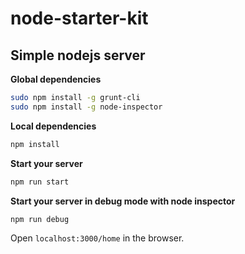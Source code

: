 node-starter-kit
=====

Simple nodejs server
---

**Global dependencies**
```sh
sudo npm install -g grunt-cli
sudo npm install -g node-inspector
```


**Local dependencies**
```sh
npm install
```

**Start your server**
```js
npm run start
```

**Start your server in debug mode with node inspector**
```js
npm run debug
```

Open `localhost:3000/home` in the browser.